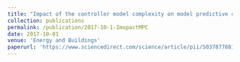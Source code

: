 ```yaml
---
title: "Impact of the controller model complexity on model predictive control performance for buildings"
collection: publications
permalink: /publication/2017-10-1-ImopactMPC
date: 2017-10-01
venue: 'Energy and Buildings'
paperurl: 'https://www.sciencedirect.com/science/article/pii/S0378778817302190'
---
```

